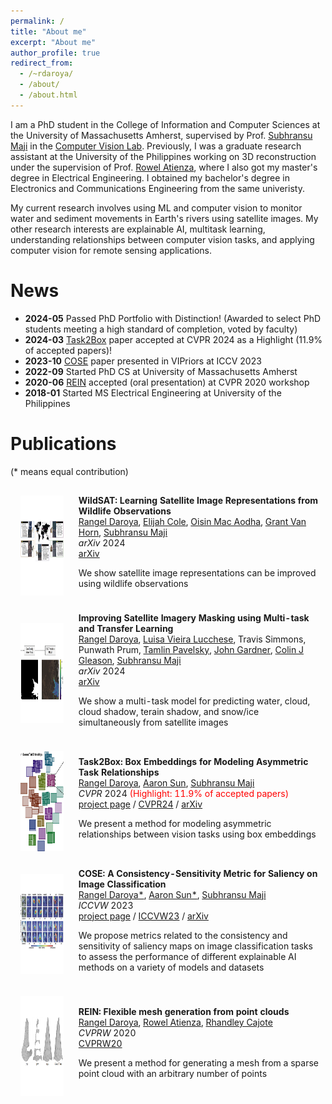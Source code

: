 ```yaml
---
permalink: /
title: "About me"
excerpt: "About me"
author_profile: true
redirect_from: 
  - /~rdaroya/
  - /about/
  - /about.html
---
```


I am a PhD student in the College of Information and Computer Sciences at the University of Massachusetts Amherst, supervised by Prof. [Subhransu Maji](https://people.cs.umass.edu/~smaji/index.html) in the [Computer Vision Lab](http://vis-www.cs.umass.edu/people.html). Previously, I was a graduate research assistant at the University of the Philippines working on 3D reconstruction under the supervision of Prof. [Rowel Atienza](https://roatienza.github.io/), where I also got my master's degree in Electrical Engineering. I obtained my bachelor's degree in Electronics and Communications Engineering from the same univeristy.

My current research involves using ML and computer vision to monitor water and sediment movements in Earth's rivers using satellite images. My other research interests are explainable AI, multitask learning, understanding relationships between computer vision tasks, and applying computer vision for remote sensing applications.

# News
* **2024-05** Passed PhD Portfolio with Distinction! (Awarded to select PhD students meeting a high standard of completion, voted by faculty)
* **2024-03** [Task2Box](https://rangeldaroya.github.io/projects/task2box) paper accepted at CVPR 2024 as a Highlight (11.9% of accepted papers)!
* **2023-10** [COSE](https://rangeldaroya.github.io/projects/cose) paper presented in VIPriors at ICCV 2023
* **2022-09** Started PhD CS at University of Massachusetts Amherst
* **2020-06** [REIN](https://openaccess.thecvf.com/content_CVPRW_2020/html/w22/Daroya_REIN_Flexible_Mesh_Generation_From_Point_Clouds_CVPRW_2020_paper.html) accepted (oral presentation) at CVPR 2020 workshop
* **2018-01** Started MS Electrical Engineering at University of the Philippines


# Publications
(* means equal contribution)
<table style="width:100%;border:0px;border-width:0px;border-spacing:0px;border-collapse:separate;margin-right:auto;margin-left:auto;"><tbody>
  
  <tr>
    <td style="border:none;padding:16px;width:20%;vertical-align:middle">
      <img src="../files/wildsat-thumbnail.png" alt="wildsat" width="160" height="160">
    </td>
    <td style="border:none;padding:8px;width:80%;vertical-align:middle">
      <strong>WildSAT: Learning Satellite Image Representations from Wildlife Observations</strong>
      <br>
      <u>Rangel Daroya</u>, <a href="https://elijahcole.me/">Elijah Cole</a>, <a href="https://homepages.inf.ed.ac.uk/omacaod/">Oisin Mac Aodha</a>, <a href="https://gvh.codes/">Grant Van Horn</a>, <a href="https://people.cs.umass.edu/~smaji/">Subhransu Maji</a>
      <br>
      <em>arXiv</em> 2024
      <br>
      <a href="https://arxiv.org/abs/2412.14428">arXiv</a>
      <p></p>
      <p>
      We show satellite image representations can be improved using wildlife observations
      </p>
    </td>
  </tr>

  <tr>
    <td style="border:none;padding:16px;width:20%;vertical-align:middle">
      <img src="../files/water-thumbnail.png" alt="water" width="160" height="160">
    </td>
    <td style="border:none;padding:8px;width:80%;vertical-align:middle">
      <strong>Improving Satellite Imagery Masking using Multi-task and Transfer Learning</strong>
      <br>
      <u>Rangel Daroya</u>, <a href="https://www.luisalucchese.com/">Luisa Vieira Lucchese</a>, Travis Simmons, Punwath Prum, <a href="https://uncglobalhydrology.org/tamlin/">Tamlin Pavelsky</a>, <a href="https://www.geology.pitt.edu/people/john-gardner-phd">John Gardner</a>, <a href="https://www.umass.edu/engineering/about/directory/colin-gleason">Colin J Gleason</a>, <a href="https://people.cs.umass.edu/~smaji/">Subhransu Maji</a>
      <br>
      <em>arXiv</em> 2024
      <br>
      <a href="https://arxiv.org/abs/2412.08545">arXiv</a>
      <p></p>
      <p>
      We show a multi-task model for predicting water, cloud, cloud shadow, terain shadow, and snow/ice simultaneously from satellite images
      </p>
    </td>
  </tr>

  <tr>
    <td style="border:none;padding:16px;width:20%;vertical-align:middle">
      <img src="../files/task2box-thumbnail.png" alt="task2box" width="160" height="160">
    </td>
    <td style="border:none;padding:8px;width:80%;vertical-align:middle">
      <strong>Task2Box: Box Embeddings for Modeling Asymmetric Task Relationships</strong>
      <br>
      <u>Rangel Daroya</u>, <a href="https://aaronsun1030.github.io/">Aaron Sun</a>, <a href="https://people.cs.umass.edu/~smaji/">Subhransu Maji</a>
      <br>
      <em>CVPR</em> 2024 <span style="color: #ff0000">(Highlight: 11.9% of accepted papers)</span>
      <br>
      <a href="https://rangeldaroya.github.io/projects/task2box">project page</a>
      /
      <a href="https://openaccess.thecvf.com/content/CVPR2024/html/Daroya_Task2Box_Box_Embeddings_for_Modeling_Asymmetric_Task_Relationships_CVPR_2024_paper.html">CVPR24</a>
      /
      <a href="https://arxiv.org/abs/2403.17173">arXiv</a>
      <p></p>
      <p>
      We present a method for modeling asymmetric relationships between vision tasks using box embeddings
      </p>
    </td>
  </tr>

  <tr>
    <td style="border:none;padding:16px;width:20%;vertical-align:middle">
      <img src="../files/cose-thumbnail.png" alt="cose" width="160" height="160">
    </td>
    <td style="border:none;padding:8px;width:80%;vertical-align:middle">
      <strong>COSE: A Consistency-Sensitivity Metric for Saliency on Image Classification</strong>
      <br>
      <u>Rangel Daroya*</u>, <a href="https://aaronsun1030.github.io/">Aaron Sun*</a>, <a href="https://people.cs.umass.edu/~smaji/">Subhransu Maji</a>
      <br>
      <em>ICCVW</em> 2023
      <br>
      <a href="https://rangeldaroya.github.io/projects/cose">project page</a>
      /
      <a href="https://openaccess.thecvf.com/content/ICCV2023W/VIPriors/html/Daroya_COSE_A_Consistency-Sensitivity_Metric_for_Saliency_on_Image_Classification_ICCVW_2023_paper.html">ICCVW23</a>
      /
      <a href="https://arxiv.org/abs/2309.10989">arXiv</a>
      <p></p>
      <p>
      We propose metrics related to the consistency and sensitivity of saliency maps on image classification tasks to assess the performance of different explainable AI methods on a variety of models and datasets
      </p>
    </td>
  </tr>


  <tr>
    <td style="border:none;padding:16px;width:20%;vertical-align:middle">
      <img src="../files/rein-thumbnail.png" alt="rein" width="160" height="160">
    </td>
    <td style="border:none;padding:8px;width:80%;vertical-align:middle">
      <strong>REIN: Flexible mesh generation from point clouds</strong>
      <br>
      <u>Rangel Daroya</u>, <a href="https://roatienza.github.io/">Rowel Atienza</a>, <a href="https://eee.upd.edu.ph/about/faculty/rhandley-cajote/">Rhandley Cajote</a>
      <br>
      <em>CVPRW</em> 2020
      <br>
      <a href="https://openaccess.thecvf.com/content_CVPRW_2020/html/w22/Daroya_REIN_Flexible_Mesh_Generation_From_Point_Clouds_CVPRW_2020_paper.html">CVPRW20</a>
      <p></p>
      <p>
      We present a method for generating a mesh from a sparse point cloud with an arbitrary number of points
      </p>
    </td>
  </tr>

</tbody></table>